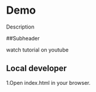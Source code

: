 # Demo
Description

##Subheader

watch tutorial on youtube

## Local developer

1.Open index.html in your browser.